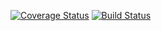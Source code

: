 [![Coverage Status](https://coveralls.io/repos/github/jaebradley/seatgeek-client/badge.svg?branch=master)](https://coveralls.io/github/jaebradley/seatgeek-client?branch=master)
[![Build Status](https://travis-ci.org/jaebradley/seatgeek-client.svg?branch=master)](https://travis-ci.org/jaebradley/seatgeek-client)
